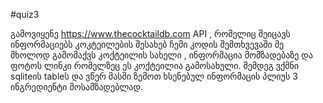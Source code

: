 #quiz3

გამოვიყენე https://www.thecocktaildb.com API , რომელიც შეიცავს ინფორმაციებს კოკტეილების შესახებ
ჩემი კოდის შემთხვევაში მე მხოლოდ გამომაქვს კოქტეილის სახელი , ინფორმაცია მომზადებაზე და ფოტოს ლინკი რომელზეც ეს კოქტეილია გამოსახული.
შემდეგ ვქმნი sqliteის tableს და ვწერ მასში ზემოთ ხსენებულ ინფორმაცის პლიუს 3 ინგრედიენტი მოსამზადებლად.
